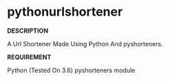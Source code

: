 # pythonurlshortener

**DESCRIPTION**

A Url Shortener Made Using Python And pyshorteners.

**REQUIREMENT**

Python (Tested On 3.6)
pyshorteners module
